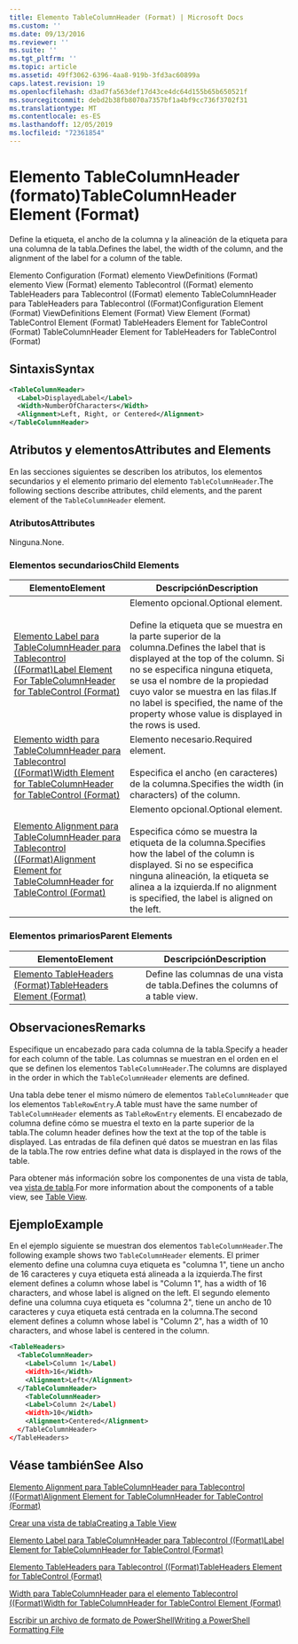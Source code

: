 ```yaml
---
title: Elemento TableColumnHeader (Format) | Microsoft Docs
ms.custom: ''
ms.date: 09/13/2016
ms.reviewer: ''
ms.suite: ''
ms.tgt_pltfrm: ''
ms.topic: article
ms.assetid: 49ff3062-6396-4aa8-919b-3fd3ac60899a
caps.latest.revision: 19
ms.openlocfilehash: d3ad7fa563def17d43ce4dc64d155b65b650521f
ms.sourcegitcommit: debd2b38fb8070a7357bf1a4bf9cc736f3702f31
ms.translationtype: MT
ms.contentlocale: es-ES
ms.lasthandoff: 12/05/2019
ms.locfileid: "72361854"
---
```

# <a name="tablecolumnheader-element-format"></a><span data-ttu-id="2497e-102">Elemento TableColumnHeader (formato)</span><span class="sxs-lookup"><span data-stu-id="2497e-102">TableColumnHeader Element (Format)</span></span>

<span data-ttu-id="2497e-103">Define la etiqueta, el ancho de la columna y la alineación de la etiqueta para una columna de la tabla.</span><span class="sxs-lookup"><span data-stu-id="2497e-103">Defines the label, the width of the column, and the alignment of the label for a column of the table.</span></span>

<span data-ttu-id="2497e-104">Elemento Configuration (Format) elemento ViewDefinitions (Format) elemento View (Format) elemento Tablecontrol ((Format) elemento TableHeaders para Tablecontrol ((Format) elemento TableColumnHeader para TableHeaders para Tablecontrol ((Format)</span><span class="sxs-lookup"><span data-stu-id="2497e-104">Configuration Element (Format) ViewDefinitions Element (Format) View Element (Format) TableControl Element (Format) TableHeaders Element for TableControl (Format) TableColumnHeader Element for TableHeaders for TableControl (Format)</span></span>

## <a name="syntax"></a><span data-ttu-id="2497e-105">Sintaxis</span><span class="sxs-lookup"><span data-stu-id="2497e-105">Syntax</span></span>

```xml
<TableColumnHeader>
  <Label>DisplayedLabel</Label>
  <Width>NumberOfCharacters</Width>
  <Alignment>Left, Right, or Centered</Alignment>
</TableColumnHeader>
```

## <a name="attributes-and-elements"></a><span data-ttu-id="2497e-106">Atributos y elementos</span><span class="sxs-lookup"><span data-stu-id="2497e-106">Attributes and Elements</span></span>

<span data-ttu-id="2497e-107">En las secciones siguientes se describen los atributos, los elementos secundarios y el elemento primario del elemento `TableColumnHeader`.</span><span class="sxs-lookup"><span data-stu-id="2497e-107">The following sections describe attributes, child elements, and the parent element of the `TableColumnHeader` element.</span></span>

### <a name="attributes"></a><span data-ttu-id="2497e-108">Atributos</span><span class="sxs-lookup"><span data-stu-id="2497e-108">Attributes</span></span>

<span data-ttu-id="2497e-109">Ninguna.</span><span class="sxs-lookup"><span data-stu-id="2497e-109">None.</span></span>

### <a name="child-elements"></a><span data-ttu-id="2497e-110">Elementos secundarios</span><span class="sxs-lookup"><span data-stu-id="2497e-110">Child Elements</span></span>

|<span data-ttu-id="2497e-111">Elemento</span><span class="sxs-lookup"><span data-stu-id="2497e-111">Element</span></span>|<span data-ttu-id="2497e-112">Descripción</span><span class="sxs-lookup"><span data-stu-id="2497e-112">Description</span></span>|
|-------------|-----------------|
|[<span data-ttu-id="2497e-113">Elemento Label para TableColumnHeader para Tablecontrol ((Format)</span><span class="sxs-lookup"><span data-stu-id="2497e-113">Label Element For TableColumnHeader for TableControl (Format)</span></span>](./label-element-for-tablecolumnheader-for-tablecontrol-format.md)|<span data-ttu-id="2497e-114">Elemento opcional.</span><span class="sxs-lookup"><span data-stu-id="2497e-114">Optional element.</span></span><br /><br /> <span data-ttu-id="2497e-115">Define la etiqueta que se muestra en la parte superior de la columna.</span><span class="sxs-lookup"><span data-stu-id="2497e-115">Defines the label that is displayed at the top of the column.</span></span> <span data-ttu-id="2497e-116">Si no se especifica ninguna etiqueta, se usa el nombre de la propiedad cuyo valor se muestra en las filas.</span><span class="sxs-lookup"><span data-stu-id="2497e-116">If no label is specified, the name of the property whose value is displayed in the rows is used.</span></span>|
|[<span data-ttu-id="2497e-117">Elemento width para TableColumnHeader para Tablecontrol ((Format)</span><span class="sxs-lookup"><span data-stu-id="2497e-117">Width Element for TableColumnHeader for TableControl (Format)</span></span>](./width-element-for-tablecolumnheader-for-tablecontrol-format.md)|<span data-ttu-id="2497e-118">Elemento necesario.</span><span class="sxs-lookup"><span data-stu-id="2497e-118">Required element.</span></span><br /><br /> <span data-ttu-id="2497e-119">Especifica el ancho (en caracteres) de la columna.</span><span class="sxs-lookup"><span data-stu-id="2497e-119">Specifies the width (in characters) of the column.</span></span>|
|[<span data-ttu-id="2497e-120">Elemento Alignment para TableColumnHeader para Tablecontrol ((Format)</span><span class="sxs-lookup"><span data-stu-id="2497e-120">Alignment Element for TableColumnHeader for TableControl (Format)</span></span>](./alignment-element-for-tablecolumnheader-for-tablecontrol-format.md)|<span data-ttu-id="2497e-121">Elemento opcional.</span><span class="sxs-lookup"><span data-stu-id="2497e-121">Optional element.</span></span><br /><br /> <span data-ttu-id="2497e-122">Especifica cómo se muestra la etiqueta de la columna.</span><span class="sxs-lookup"><span data-stu-id="2497e-122">Specifies how the label of the column is displayed.</span></span> <span data-ttu-id="2497e-123">Si no se especifica ninguna alineación, la etiqueta se alinea a la izquierda.</span><span class="sxs-lookup"><span data-stu-id="2497e-123">If no alignment is specified, the label is aligned on the left.</span></span>|

### <a name="parent-elements"></a><span data-ttu-id="2497e-124">Elementos primarios</span><span class="sxs-lookup"><span data-stu-id="2497e-124">Parent Elements</span></span>

|<span data-ttu-id="2497e-125">Elemento</span><span class="sxs-lookup"><span data-stu-id="2497e-125">Element</span></span>|<span data-ttu-id="2497e-126">Descripción</span><span class="sxs-lookup"><span data-stu-id="2497e-126">Description</span></span>|
|-------------|-----------------|
|[<span data-ttu-id="2497e-127">Elemento TableHeaders (Format)</span><span class="sxs-lookup"><span data-stu-id="2497e-127">TableHeaders Element (Format)</span></span>](./tableheaders-element-format.md)|<span data-ttu-id="2497e-128">Define las columnas de una vista de tabla.</span><span class="sxs-lookup"><span data-stu-id="2497e-128">Defines the columns of a table view.</span></span>|

## <a name="remarks"></a><span data-ttu-id="2497e-129">Observaciones</span><span class="sxs-lookup"><span data-stu-id="2497e-129">Remarks</span></span>

<span data-ttu-id="2497e-130">Especifique un encabezado para cada columna de la tabla.</span><span class="sxs-lookup"><span data-stu-id="2497e-130">Specify a header for each column of the table.</span></span> <span data-ttu-id="2497e-131">Las columnas se muestran en el orden en el que se definen los elementos `TableColumnHeader`.</span><span class="sxs-lookup"><span data-stu-id="2497e-131">The columns are displayed in the order in which the `TableColumnHeader` elements are defined.</span></span>

<span data-ttu-id="2497e-132">Una tabla debe tener el mismo número de elementos `TableColumnHeader` que los elementos `TableRowEntry`.</span><span class="sxs-lookup"><span data-stu-id="2497e-132">A table must have the same number of `TableColumnHeader` elements as `TableRowEntry` elements.</span></span> <span data-ttu-id="2497e-133">El encabezado de columna define cómo se muestra el texto en la parte superior de la tabla.</span><span class="sxs-lookup"><span data-stu-id="2497e-133">The column header defines how the text at the top of the table is displayed.</span></span> <span data-ttu-id="2497e-134">Las entradas de fila definen qué datos se muestran en las filas de la tabla.</span><span class="sxs-lookup"><span data-stu-id="2497e-134">The row entries define what data is displayed in the rows of the table.</span></span>

<span data-ttu-id="2497e-135">Para obtener más información sobre los componentes de una vista de tabla, vea [vista de tabla](./creating-a-table-view.md).</span><span class="sxs-lookup"><span data-stu-id="2497e-135">For more information about the components of a table view, see [Table View](./creating-a-table-view.md).</span></span>

## <a name="example"></a><span data-ttu-id="2497e-136">Ejemplo</span><span class="sxs-lookup"><span data-stu-id="2497e-136">Example</span></span>

<span data-ttu-id="2497e-137">En el ejemplo siguiente se muestran dos elementos `TableColumnHeader`.</span><span class="sxs-lookup"><span data-stu-id="2497e-137">The following example shows two `TableColumnHeader` elements.</span></span> <span data-ttu-id="2497e-138">El primer elemento define una columna cuya etiqueta es "columna 1", tiene un ancho de 16 caracteres y cuya etiqueta está alineada a la izquierda.</span><span class="sxs-lookup"><span data-stu-id="2497e-138">The first element defines a column whose label is "Column 1", has a width of 16 characters, and whose label is aligned on the left.</span></span> <span data-ttu-id="2497e-139">El segundo elemento define una columna cuya etiqueta es "columna 2", tiene un ancho de 10 caracteres y cuya etiqueta está centrada en la columna.</span><span class="sxs-lookup"><span data-stu-id="2497e-139">The second element defines a column whose label is "Column 2", has a width of 10 characters, and whose label is centered in the column.</span></span>

```xml
<TableHeaders>
  <TableColumnHeader>
    <Label>Column 1</Label)
    <Width>16</Width>
    <Alignment>Left</Alignment>
  </TableColumnHeader>
    <TableColumnHeader>
    <Label>Column 2</Label)
    <Width>10</Width>
    <Alignment>Centered</Alignment>
  </TableColumnHeader>
</TableHeaders>
```

## <a name="see-also"></a><span data-ttu-id="2497e-140">Véase también</span><span class="sxs-lookup"><span data-stu-id="2497e-140">See Also</span></span>

[<span data-ttu-id="2497e-141">Elemento Alignment para TableColumnHeader para Tablecontrol ((Format)</span><span class="sxs-lookup"><span data-stu-id="2497e-141">Alignment Element for TableColumnHeader for TableControl (Format)</span></span>](./alignment-element-for-tablecolumnheader-for-tablecontrol-format.md)

[<span data-ttu-id="2497e-142">Crear una vista de tabla</span><span class="sxs-lookup"><span data-stu-id="2497e-142">Creating a Table View</span></span>](./creating-a-table-view.md)

[<span data-ttu-id="2497e-143">Elemento Label para TableColumnHeader para Tablecontrol ((Format)</span><span class="sxs-lookup"><span data-stu-id="2497e-143">Label Element for TableColumnHeader for TableControl (Format)</span></span>](./label-element-for-tablecolumnheader-for-tablecontrol-format.md)

[<span data-ttu-id="2497e-144">Elemento TableHeaders para Tablecontrol ((Format)</span><span class="sxs-lookup"><span data-stu-id="2497e-144">TableHeaders Element for TableControl (Format)</span></span>](./tableheaders-element-format.md)

[<span data-ttu-id="2497e-145">Width para TableColumnHeader para el elemento Tablecontrol ((Format)</span><span class="sxs-lookup"><span data-stu-id="2497e-145">Width for TableColumnHeader for TableControl Element (Format)</span></span>](./width-element-for-tablecolumnheader-for-tablecontrol-format.md)

[<span data-ttu-id="2497e-146">Escribir un archivo de formato de PowerShell</span><span class="sxs-lookup"><span data-stu-id="2497e-146">Writing a PowerShell Formatting File</span></span>](./writing-a-powershell-formatting-file.md)
